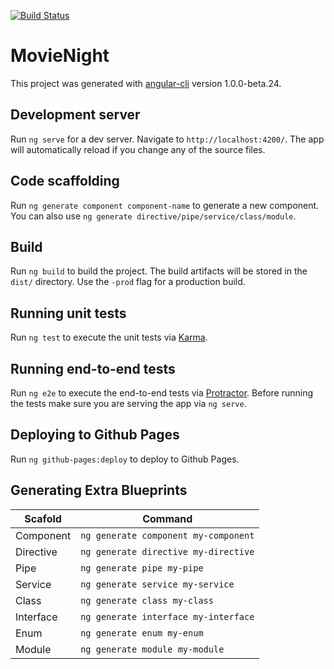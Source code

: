 [![Build Status](https://travis-ci.org/jerrygarciab/movie-night.svg?branch=develop-angular2)](https://travis-ci.org/jerrygarciab/movie-night)

# MovieNight

This project was generated with [angular-cli](https://github.com/angular/angular-cli) version 1.0.0-beta.24.

## Development server
Run `ng serve` for a dev server. Navigate to `http://localhost:4200/`. The app will automatically reload if you change any of the source files.

## Code scaffolding

Run `ng generate component component-name` to generate a new component. You can also use `ng generate directive/pipe/service/class/module`.

## Build

Run `ng build` to build the project. The build artifacts will be stored in the `dist/` directory. Use the `-prod` flag for a production build.

## Running unit tests

Run `ng test` to execute the unit tests via [Karma](https://karma-runner.github.io).

## Running end-to-end tests

Run `ng e2e` to execute the end-to-end tests via [Protractor](http://www.protractortest.org/).
Before running the tests make sure you are serving the app via `ng serve`.

## Deploying to Github Pages

Run `ng github-pages:deploy` to deploy to Github Pages.

## Generating Extra Blueprints
| Scafold    | Command                             |
| ---------- | ----------------------------------- |
| Component  | `ng generate component my-component`|
| Directive  | `ng generate directive my-directive`|
| Pipe       | `ng generate pipe my-pipe`          |
| Service    | `ng generate service my-service`    |
| Class      | `ng generate class my-class`        |
| Interface  | `ng generate interface my-interface`|
| Enum       | `ng generate enum my-enum`          |
| Module     | `ng generate module my-module`      |